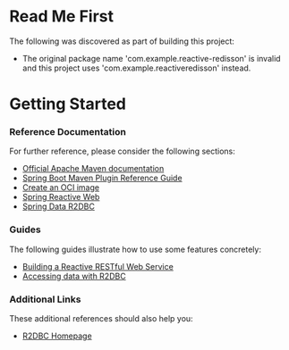 # Read Me First
The following was discovered as part of building this project:

* The original package name 'com.example.reactive-redisson' is invalid and this project uses 'com.example.reactiveredisson' instead.

# Getting Started

### Reference Documentation
For further reference, please consider the following sections:

* [Official Apache Maven documentation](https://maven.apache.org/guides/index.html)
* [Spring Boot Maven Plugin Reference Guide](https://docs.spring.io/spring-boot/docs/2.7.6/maven-plugin/reference/html/)
* [Create an OCI image](https://docs.spring.io/spring-boot/docs/2.7.6/maven-plugin/reference/html/#build-image)
* [Spring Reactive Web](https://docs.spring.io/spring-boot/docs/2.7.6/reference/htmlsingle/#web.reactive)
* [Spring Data R2DBC](https://docs.spring.io/spring-boot/docs/2.7.6/reference/htmlsingle/#data.sql.r2dbc)

### Guides
The following guides illustrate how to use some features concretely:

* [Building a Reactive RESTful Web Service](https://spring.io/guides/gs/reactive-rest-service/)
* [Accessing data with R2DBC](https://spring.io/guides/gs/accessing-data-r2dbc/)

### Additional Links
These additional references should also help you:

* [R2DBC Homepage](https://r2dbc.io)

